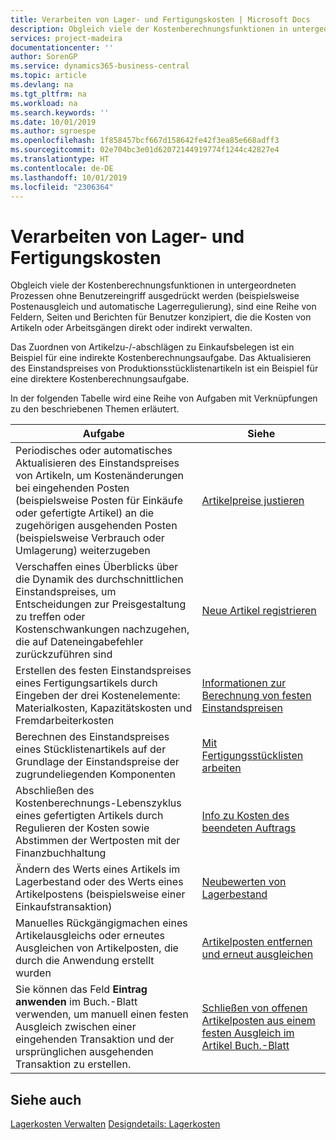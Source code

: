 ```yaml
---
title: Verarbeiten von Lager- und Fertigungskosten | Microsoft Docs
description: Obgleich viele der Kostenberechnungsfunktionen in untergeordneten Prozessen ohne Benutzereingriff ausgedrückt werden (beispielsweise Postenausgleich und automatische Lagerregulierung), sind eine Reihe von Feldern, Seiten und Berichten für Benutzer konzipiert, die die Kosten von Artikeln oder Arbeitsgängen direkt oder indirekt verwalten.
services: project-madeira
documentationcenter: ''
author: SorenGP
ms.service: dynamics365-business-central
ms.topic: article
ms.devlang: na
ms.tgt_pltfrm: na
ms.workload: na
ms.search.keywords: ''
ms.date: 10/01/2019
ms.author: sgroespe
ms.openlocfilehash: 1f858457bcf667d158642fe42f3ea85e668adff3
ms.sourcegitcommit: 02e704bc3e01d62072144919774f1244c42827e4
ms.translationtype: HT
ms.contentlocale: de-DE
ms.lasthandoff: 10/01/2019
ms.locfileid: "2306364"
---
```

# <a name="handling-inventory-and-manufacturing-costs"></a>Verarbeiten von Lager- und Fertigungskosten
Obgleich viele der Kostenberechnungsfunktionen in untergeordneten Prozessen ohne Benutzereingriff ausgedrückt werden (beispielsweise Postenausgleich und automatische Lagerregulierung), sind eine Reihe von Feldern, Seiten und Berichten für Benutzer konzipiert, die die Kosten von Artikeln oder Arbeitsgängen direkt oder indirekt verwalten.  

 Das Zuordnen von Artikelzu-/-abschlägen zu Einkaufsbelegen ist ein Beispiel für eine indirekte Kostenberechnungsaufgabe. Das Aktualisieren des Einstandspreises von Produktionsstücklistenartikeln ist ein Beispiel für eine direktere Kostenberechnungsaufgabe.  

 In der folgenden Tabelle wird eine Reihe von Aufgaben mit Verknüpfungen zu den beschriebenen Themen erläutert.   

|**Aufgabe**|**Siehe**|  
|------------|-------------|  
|Periodisches oder automatisches Aktualisieren des Einstandspreises von Artikeln, um Kostenänderungen bei eingehenden Posten (beispielsweise Posten für Einkäufe oder gefertigte Artikel) an die zugehörigen ausgehenden Posten (beispielsweise Verbrauch oder Umlagerung) weiterzugeben|[Artikelpreise justieren](inventory-how-adjust-item-costs.md)|  
|Verschaffen eines Überblicks über die Dynamik des durchschnittlichen Einstandspreises, um Entscheidungen zur Preisgestaltung zu treffen oder Kostenschwankungen nachzugehen, die auf Dateneingabefehler zurückzuführen sind|[Neue Artikel registrieren](inventory-how-register-new-items.md)|  
|Erstellen des festen Einstandspreises eines Fertigungsartikels durch Eingeben der drei Kostenelemente: Materialkosten, Kapazitätskosten und Fremdarbeiterkosten|[Informationen zur Berechnung von festen Einstandspreisen](finance-about-calculating-standard-cost.md)|  
|Berechnen des Einstandspreises eines Stücklistenartikels auf der Grundlage der Einstandspreise der zugrundeliegenden Komponenten|[Mit Fertigungsstücklisten arbeiten](inventory-how-work-BOMs.md)|  
|Abschließen des Kostenberechnungs-Lebenszyklus eines gefertigten Artikels durch Regulieren der Kosten sowie Abstimmen der Wertposten mit der Finanzbuchhaltung|[Info zu Kosten des beendeten Auftrags](finance-about-finished-production-order-costs.md)|  
|Ändern des Werts eines Artikels im Lagerbestand oder des Werts eines Artikelpostens (beispielsweise einer Einkaufstransaktion)|[Neubewerten von Lagerbestand](inventory-how-revalue-inventory.md)|
|Manuelles Rückgängigmachen eines Artikelausgleichs oder erneutes Ausgleichen von Artikelposten, die durch die Anwendung erstellt wurden|[Artikelposten entfernen und erneut ausgleichen](finance-how-to-remove-and-reapply-item-entries.md)|  
|Sie können das Feld **Eintrag anwenden** im Buch.-Blatt verwenden, um manuell einen festen Ausgleich zwischen einer eingehenden Transaktion und der ursprünglichen ausgehenden Transaktion zu erstellen.|[Schließen von offenen Artikelposten aus einem festen Ausgleich im Artikel Buch.-Blatt](finance-how-to-close-open-item-ledger-entries-resulting-from-fixed-application-in-the-item-journal.md)|  

## <a name="see-also"></a>Siehe auch  
[Lagerkosten Verwalten](finance-manage-inventory-costs.md)
[Designdetails: Lagerkosten](design-details-inventory-costing.md)
